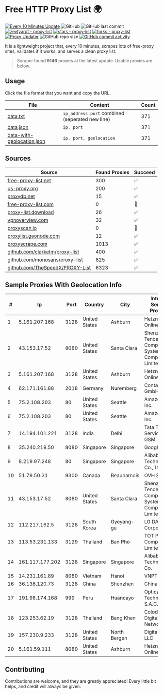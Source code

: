 
# Free HTTP Proxy List 🌍

[![Every 10 Minutes Update](https://github.com/mertguvencli/http-proxy-list/actions/workflows/main.yml/badge.svg?branch=main)](https://github.com/mertguvencli/http-proxy-list/actions/workflows/main.yml)
![GitHub](https://img.shields.io/github/license/mertguvencli/http-proxy-list)
![GitHub last commit](https://img.shields.io/github/last-commit/mertguvencli/http-proxy-list)
[![zevtyardt - proxy-list](https://img.shields.io/static/v1?label=zevtyardt&message=proxy-list&color=blue&logo=github)](https://github.com/zevtyardt/proxy-list "Go to GitHub repo")
[![stars - proxy-list](https://img.shields.io/github/stars/zevtyardt/proxy-list?style=social)](https://github.com/zevtyardt/proxy-list)
[![forks - proxy-list](https://img.shields.io/github/forks/zevtyardt/proxy-list?style=social)](https://github.com/zevtyardt/proxy-list)
[![Proxy Updater](https://github.com/zevtyardt/proxy-list/workflows/Proxy%20Updater/badge.svg)](https://github.com/zevtyardt/proxy-list/actions?query=workflow:"Proxy+Updater")
![GitHub repo size](https://img.shields.io/github/repo-size/zevtyardt/proxy-list)
[![GitHub commit activity](https://img.shields.io/github/commit-activity/m/zevtyardt/proxy-list?logo=commits)](https://github.com/zevtyardt/proxy-list/commits/main)

It is a lightweight project that, every 10 minutes, scrapes lots of free-proxy sites, validates if it works, and serves a clean proxy list.

> Scraper found **9146** proxies at the latest update. Usable proxies are below.

## Usage

Click the file format that you want and copy the URL.

|File|Content|Count|
|----|-------|-----|
|[data.txt](https://raw.githubusercontent.com/mertguvencli/http-proxy-list/main/proxy-list/data.txt)|`ip_address:port` combined (seperated new line)|371|
|[data.json](https://raw.githubusercontent.com/mertguvencli/http-proxy-list/main/proxy-list/data.json)|`ip, port`|371|
|[data-with-geolocation.json](https://raw.githubusercontent.com/mertguvencli/http-proxy-list/main/proxy-list/data-with-geolocation.json)|`ip, port, geolocation`|371|

## Sources

|Source|Found Proxies|Succeed|
|------|-------------|-------|
|[free-proxy-list.net](https://free-proxy-list.net)|300|✅|
|[us-proxy.org](https://www.us-proxy.org)|200|✅|
|[proxydb.net](http://proxydb.net)|15|✅|
|[free-proxy-list.com](https://free-proxy-list.com/?page=&port=&type%5B%5D=http&type%5B%5D=https&up_time=0&search=Search)|0|🚫|
|[proxy-list.download](https://www.proxy-list.download/HTTP)|26|✅|
|[vpnoverview.com](https://vpnoverview.com/privacy/anonymous-browsing/free-proxy-servers)|32|✅|
|[proxyscan.io](https://www.proxyscan.io)|0|🚫|
|[proxylist.geonode.com](https://proxylist.geonode.com/api/proxy-list?limit=300&page=1&sort_by=lastChecked&sort_type=desc&protocols=http,https)|12|✅|
|[proxyscrape.com](https://api.proxyscrape.com/v2/?request=displayproxies&protocol=http&timeout=10000&country=all&ssl=all&anonymity=all)|1013|✅|
|[github.com/clarketm/proxy-list](https://raw.githubusercontent.com/clarketm/proxy-list/master/proxy-list-raw.txt)|400|✅|
|[github.com/monosans/proxy-list](https://raw.githubusercontent.com/monosans/proxy-list/main/proxies/http.txt)|825|✅|
|[github.com/TheSpeedX/PROXY-List](https://raw.githubusercontent.com/TheSpeedX/PROXY-List/master/http.txt)|6323|✅|


## Sample Proxies With Geolocation Info

|#|Ip|Port|Country|City|Internet Service Provider|
|-|--|----|-------|----|-------------------------|
|1|5.161.207.168|3128|United States|Ashburn|Hetzner Online GmbH|
|2|43.153.17.52|8080|United States|Santa Clara|Shenzhen Tencent Computer Systems Company Limited|
|3|5.161.207.168|3128|United States|Ashburn|Hetzner Online GmbH|
|4|62.171.161.88|2018|Germany|Nuremberg|Contabo GmbH|
|5|75.2.108.203|80|United States|Seattle|Amazon.com, Inc.|
|6|75.2.108.203|80|United States|Seattle|Amazon.com, Inc.|
|7|14.194.101.221|3128|India|Delhi|Tata Tele Services GSM|
|8|35.240.219.50|8080|Singapore|Singapore|Google LLC|
|9|8.219.97.248|80|Singapore|Singapore|Alibaba (US) Technology Co., Ltd.|
|10|51.79.50.31|9300|Canada|Beauharnois|OVH SAS|
|11|43.153.17.52|8080|United States|Santa Clara|Shenzhen Tencent Computer Systems Company Limited|
|12|112.217.162.5|3128|South Korea|Gyeyang-gu|LG DACOM Corporation|
|13|113.53.231.133|3129|Thailand|Ban Pho|TOT Public Company Limited|
|14|161.117.177.202|3128|Singapore|Singapore|Alibaba (US) Technology Co.|
|15|14.231.161.89|8080|Vietnam|Hanoi|VNPT|
|16|36.138.120.73|3128|China|Shenzhen|China Mobile|
|17|191.98.174.168|999|Peru|Huancayo|Optical Technologies S.A.C.|
|18|123.253.62.19|3128|Thailand|Bang Khen|Colodee Digital Network CO|
|19|157.230.9.233|3128|United States|North Bergen|DigitalOcean, LLC|
|20|5.161.59.111|8080|United States|Ashburn|Hetzner Online GmbH|



## Contributing

Contributions are welcome, and they are greatly appreciated! Every
little bit helps, and credit will always be given.

